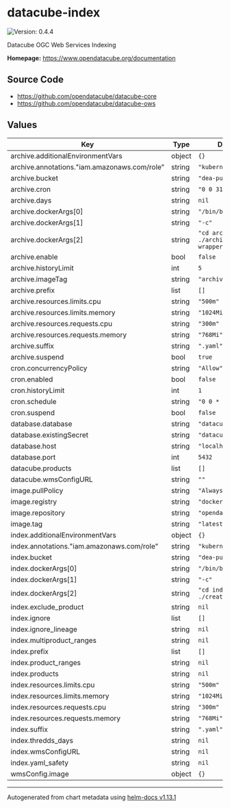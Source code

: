 # datacube-index

![Version: 0.4.4](https://img.shields.io/badge/Version-0.4.4-informational?style=flat-square)

Datacube OGC Web Services Indexing

**Homepage:** <https://www.opendatacube.org/documentation>

## Source Code

* <https://github.com/opendatacube/datacube-core>
* <https://github.com/opendatacube/datacube-ows>

## Values

| Key | Type | Default | Description |
|-----|------|---------|-------------|
| archive.additionalEnvironmentVars | object | `{}` |  |
| archive.annotations."iam.amazonaws.com/role" | string | `"kubernetes-wms"` |  |
| archive.bucket | string | `"dea-public-data"` |  |
| archive.cron | string | `"0 0 31 2 *"` |  |
| archive.days | string | `nil` |  |
| archive.dockerArgs[0] | string | `"/bin/bash"` |  |
| archive.dockerArgs[1] | string | `"-c"` |  |
| archive.dockerArgs[2] | string | `"cd archive; ./archive-wrapper.sh"` |  |
| archive.enable | bool | `false` |  |
| archive.historyLimit | int | `5` |  |
| archive.imageTag | string | `"archive-k"` |  |
| archive.prefix | list | `[]` |  |
| archive.resources.limits.cpu | string | `"500m"` |  |
| archive.resources.limits.memory | string | `"1024Mi"` |  |
| archive.resources.requests.cpu | string | `"300m"` |  |
| archive.resources.requests.memory | string | `"768Mi"` |  |
| archive.suffix | string | `".yaml"` |  |
| archive.suspend | bool | `true` |  |
| cron.concurrencyPolicy | string | `"Allow"` |  |
| cron.enabled | bool | `false` |  |
| cron.historyLimit | int | `1` |  |
| cron.schedule | string | `"0 0 * * *"` |  |
| cron.suspend | bool | `false` |  |
| database.database | string | `"datacube"` |  |
| database.existingSecret | string | `"datacube"` |  |
| database.host | string | `"localhost"` |  |
| database.port | int | `5432` |  |
| datacube.products | list | `[]` |  |
| datacube.wmsConfigURL | string | `""` |  |
| image.pullPolicy | string | `"Always"` |  |
| image.registry | string | `"docker.io"` |  |
| image.repository | string | `"opendatacube/ows"` |  |
| image.tag | string | `"latest"` |  |
| index.additionalEnvironmentVars | object | `{}` |  |
| index.annotations."iam.amazonaws.com/role" | string | `"kubernetes-wms"` |  |
| index.bucket | string | `"dea-public-data"` |  |
| index.dockerArgs[0] | string | `"/bin/bash"` |  |
| index.dockerArgs[1] | string | `"-c"` |  |
| index.dockerArgs[2] | string | `"cd index; ./create-index.sh"` |  |
| index.exclude_product | string | `nil` |  |
| index.ignore | list | `[]` |  |
| index.ignore_lineage | string | `nil` |  |
| index.multiproduct_ranges | string | `nil` |  |
| index.prefix | list | `[]` |  |
| index.product_ranges | string | `nil` |  |
| index.products | string | `nil` |  |
| index.resources.limits.cpu | string | `"500m"` |  |
| index.resources.limits.memory | string | `"1024Mi"` |  |
| index.resources.requests.cpu | string | `"300m"` |  |
| index.resources.requests.memory | string | `"768Mi"` |  |
| index.suffix | string | `".yaml"` |  |
| index.thredds_days | string | `nil` |  |
| index.wmsConfigURL | string | `nil` |  |
| index.yaml_safety | string | `nil` |  |
| wmsConfig.image | object | `{}` |  |

----------------------------------------------
Autogenerated from chart metadata using [helm-docs v1.13.1](https://github.com/norwoodj/helm-docs/releases/v1.13.1)
